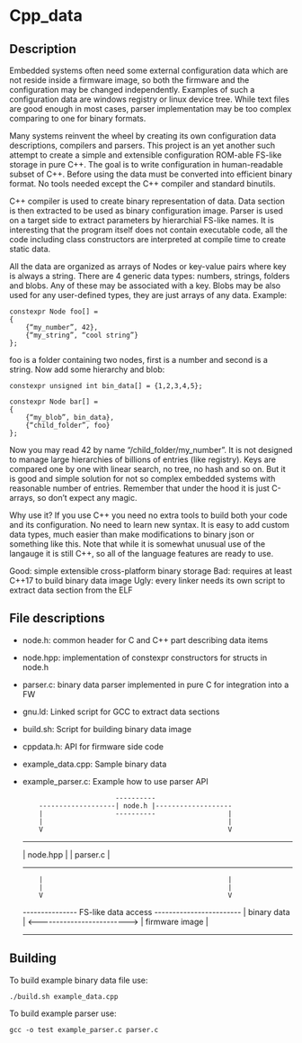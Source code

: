 Cpp_data
========

Description
-----------

Embedded systems often need some external configuration data which are not 
reside inside a firmware image, so both the firmware and the configuration may 
be changed independently. Examples of such a configuration data are windows 
registry or linux device tree. While text files are good enough in most cases, 
parser implementation may be too complex comparing to one for binary formats. 

Many systems reinvent the wheel by creating its own configuration data 
descriptions, compilers and parsers. This project is an yet another such 
attempt to create a simple and extensible configuration ROM-able FS-like 
storage in pure C++. The goal is to write configuration in human-readable 
subset of C++. Before using the data must be converted into efficient binary 
format. No tools needed except the C++ compiler and standard binutils.

C++ compiler is used to create binary representation of data. Data section is 
then extracted to be used as binary configuration image. Parser is used on a 
target side to extract parameters by hierarchial FS-like names. It is 
interesting that the program itself does not contain executable code, all the 
code including class constructors are interpreted at compile time to create 
static data.

All the data are organized as arrays of Nodes or key-value pairs where key is 
always a string. There are 4 generic data types: numbers, strings, folders and 
blobs. Any of these may be associated with a key. Blobs may be also used for 
any user-defined types, they are just arrays of any data. Example:

    constexpr Node foo[] = 
    {
        {“my_number”, 42},
        {“my_string”, “cool string”}
    };

foo is a folder containing two nodes, first is a number and second is a string. 
Now add some hierarchy and blob:

    constexpr unsigned int bin_data[] = {1,2,3,4,5};

    constexpr Node bar[] = 
    {
        {“my_blob”, bin_data},
        {“child_folder”, foo}
    };

Now you may read 42 by name “/child_folder/my_number”. It is not designed to 
manage large hierarchies of billions of entries (like registry). Keys are 
compared one by one with linear search, no tree, no hash and so on. But it is 
good and simple solution for not so complex embedded systems with reasonable 
number of entries. Remember that under the hood it is just C-arrays, so don’t 
expect any magic.

Why use it? If you use C++ you need no extra tools to build both your code and 
its configuration. No need to learn new syntax. It is easy to add custom data 
types, much easier than make modifications to binary json or something like 
this. Note that while it is somewhat unusual use of the langauge it is still 
C++, so all of the language features are ready to use.

Good: simple extensible cross-platform binary storage
Bad: requires at least C++17 to build binary data image
Ugly: every linker needs its own script to extract data section from the ELF

File descriptions
-----------------

- node.h: common header for C and C++ part describing data items
- node.hpp: implementation of constexpr constructors for structs in node.h
- parser.c: binary data parser implemented in pure C for integration into a FW
- gnu.ld: Linked script for GCC to extract data sections
- build.sh: Script for building binary data image
- cppdata.h: API for firmware side code
- example_data.cpp: Sample binary data
- example_parser.c: Example how to use parser API


                             ----------
          -------------------| node.h |-------------------
          |                  ----------                  |
          |                                              |
          V                                              V
    ---------------                             ------------------------
    | node.hpp    |                             | parser.c             |
    ---------------                             ------------------------
          |                                              |
          |                                              |
          V                                              V
    ---------------     FS-like data access     ------------------------
    | binary data | <-------------------------> | firmware image       |
    ---------------                             ------------------------

Building
--------

To build example binary data file use:

    ./build.sh example_data.cpp

To build example parser use:

    gcc -o test example_parser.c parser.c




